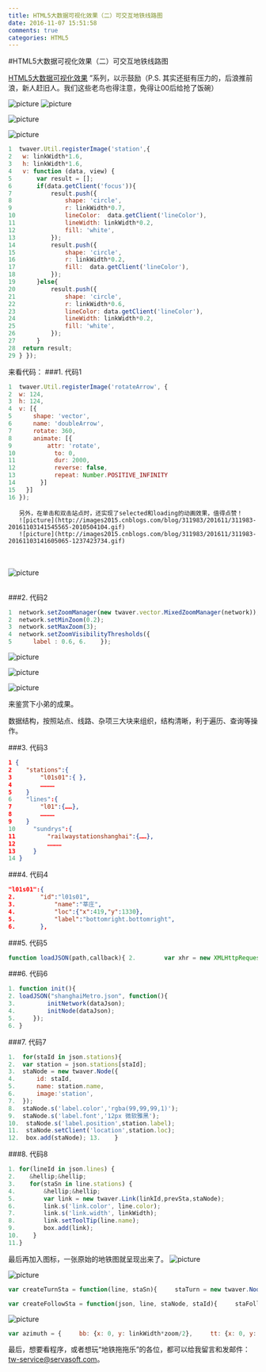 ```yaml
---
title: HTML5大数据可视化效果（二）可交互地铁线路图
date: 2016-11-07 15:51:58
comments: true
categories: HTML5
---
```


#HTML5大数据可视化效果（二）可交互地铁线路图

[HTML5大数据可视化效果](http://www.cnblogs.com/twaver/p/4547924.html)
”系列，以示鼓励（P.S. 其实还挺有压力的，后浪推前浪，新人赶旧人。我们这些老鸟也得注意，免得让00后给抢了饭碗）

![picture](http://images2015.cnblogs.com/blog/311983/201611/311983-20161103121614533-2062155906.jpg)
![picture](http://images2015.cnblogs.com/blog/311983/201611/311983-20161103121656721-376610979.jpg)



![picture](http://images2015.cnblogs.com/blog/311983/201611/311983-20161103121921361-1178958456.gif)



![picture](http://images2015.cnblogs.com/blog/311983/201611/311983-20161103122154049-1255275872.gif)

```javascript
1  twaver.Util.registerImage('station',{     
2  	w: linkWidth*1.6,     
3  	h: linkWidth*1.6,     
4  	v: function (data, view) {         
5  		var result = [];         
6  		if(data.getClient('focus')){             
7  			result.push({                 
8  				shape: 'circle',                 
9  				r: linkWidth*0.7,                 
10 				lineColor:  data.getClient('lineColor'),                 
11 				lineWidth: linkWidth*0.2,                 
12 				fill: 'white',             
13 			});             
14 			result.push({                 
15 				shape: 'circle',                 
16 				r: linkWidth*0.2,                 
17 				fill:  data.getClient('lineColor'),             
18 			});         
19 		}else{             
20 			result.push({                 
21 				shape: 'circle',                 
22 				r: linkWidth*0.6,                 
23 				lineColor: data.getClient('lineColor'),                 
24 				lineWidth: linkWidth*0.2,                 
25 				fill: 'white',             
26 			});         
27 		}         
28 	return result;     
29 } });  
```
 来看代码：
###1. 代码1
```javascript
1  twaver.Util.registerImage('rotateArrow', { 
2  w: 124, 
3  h: 124, 
4  v: [{ 
5      shape: 'vector', 
6      name: 'doubleArrow', 
7      rotate: 360, 
8      animate: [{ 
9          attr: 'rotate', 
10           to: 0, 
11           dur: 2000, 
12           reverse: false, 
13           repeat: Number.POSITIVE_INFINITY 
14       }] 
15   }] 
16 }); 
```
       另外，在单击和双击站点时，还实现了selected和loading的动画效果，值得点赞！
       ![picture](http://images2015.cnblogs.com/blog/311983/201611/311983-20161103141545565-2010504104.gif)
       ![picture](http://images2015.cnblogs.com/blog/311983/201611/311983-20161103141605065-1237423734.gif)


​       
​       
       ![picture](http://images2015.cnblogs.com/blog/311983/201611/311983-20161103141731096-1466288424.gif)

​       
###2. 代码2
```js
1  network.setZoomManager(new twaver.vector.MixedZoomManager(network)); 
2  network.setMinZoom(0.2); 
3  network.setMaxZoom(3); 
4  network.setZoomVisibilityThresholds({ 
5      label : 0.6, 6.    }); 
```
![picture](http://images2015.cnblogs.com/blog/311983/201611/311983-20161103141931643-856207231.gif)


![picture](http://images2015.cnblogs.com/blog/311983/201611/311983-20161103143834486-1796262740.gif)


![picture](http://images2015.cnblogs.com/blog/311983/201611/311983-20161103143940158-1173344247.gif)

来鉴赏下小弟的成果。

数据结构，按照站点、线路、杂项三大块来组织，结构清晰，利于遍历、查询等操作。

###3. 代码3
```json
1 { 
2    "stations":{ 
3        "l01s01":{ }, 
4        ………… 
5    } 
6    "lines":{ 
7        "l01":{……}, 
8        ………… 
9    } 
10     "sundrys":{ 
11         "railwaystationshanghai":{……}, 
12         ………… 
13     } 
14 } 
```
###4. 代码4
```json
"l01s01":{ 
2.       "id":"l01s01", 
3.           "name":"莘庄", 
4.           "loc":{"x":419,"y":1330}, 
5.           "label":"bottomright.bottomright", 
6.       }, 
```
###5. 代码5
```javascript
function loadJSON(path,callback){ 2.        var xhr = new XMLHttpRequest(); 3.        xhr.onreadystatechange = function(){ 4.            if (xhr.readyState === 4) { 5.                if (xhr.status === 200) { 6.                   dataJson = JSON.parse(xhr.responseText); 7.                   callback &amp;&amp; callback(); 8.               } 9.           } 10.       }; 11.       xhr.open("GET", path, true); 12.       xhr.send(); 13.    } 
```
###6. 代码6
```javascript
1. function init(){ 
2. loadJSON("shanghaiMetro.json", function(){ 
3.         initNetwork(dataJson); 
4.         initNode(dataJson); 
5.     }); 
6. } 
```
###7. 代码7
```javascript
1.  for(staId in json.stations){ 
2.  var station = json.stations[staId]; 
3.  staNode = new twaver.Node({ 
4.      id: staId, 
5.      name: station.name, 
6.      image:'station', 
7.  }); 
8.  staNode.s('label.color','rgba(99,99,99,1)'); 
9.  staNode.s('label.font','12px 微软雅黑'); 
10.  staNode.s('label.position',station.label); 
11.  staNode.setClient('location',station.loc); 
12.  box.add(staNode); 13.    } 
```
###8. 代码8
```js
1. for(lineId in json.lines) { 
2.    &hellip;&hellip; 
3.    for(staSn in line.stations) {
4.        &hellip;&hellip; 
5.        var link = new twaver.Link(linkId,prevSta,staNode); 
6.        link.s('link.color', line.color); 
7.        link.s('link.width', linkWidth);
8.        link.setToolTip(line.name); 
9.        box.add(link); 
10.    } 
11.} 
```
最后再加入图标，一张原始的地铁图就呈现出来了。
![picture](http://images2015.cnblogs.com/blog/311983/201611/311983-20161103144715205-1780446914.png)



![picture](http://images2015.cnblogs.com/blog/311983/201611/311983-20161103144816315-1456837843.png)



```javascript
var createTurnSta = function(line, staSn){     staTurn = new twaver.Node(staSn);     staTurn.setImage();     staTurn.setClient('lineColor',line.color);     staTurn.setClient('lines',[line.id]);     var loc = line.stations[staSn];     staTurn.setClient('location',loc);     box.add(staTurn);     return staTurn; } 
```


```javascript
var createFollowSta = function(json, line, staNode, staId){     staFollow = new twaver.Follower(staId);     staFollow.setImage();     staFollow.setClient('lineColor',line.color);     staFollow.setClient('lines',[line.id]);     staFollow.setHost(staNode);     var az = azimuth[staId.substr(6,2)];     var loc0 = json.stations[staId.substr(0,6)].loc;     var loc = {x:loc0.x+az.x, y:loc0.y+az.y};     staFollow.setClient('location',loc);     box.add(staFollow);     return staFollow; } 
```
![picture](http://images2015.cnblogs.com/blog/311983/201611/311983-20161103144955643-1549309486.png)


```javascript
var azimuth = {     bb: {x: 0, y: linkWidth*zoom/2},     tt: {x: 0, y: -linkWidth*zoom/2},     rr: {x: linkWidth*zoom/2, y: 0},     ll: {x: -linkWidth/2, y: 0},     br: {x: linkWidth*zoom*0.7/2, y: linkWidth*zoom*0.7/2},     bl: {x: -linkWidth*zoom*0.7/2, y: linkWidth*zoom*0.7/2},     tr: {x: linkWidth*zoom*0.7/2, y: -linkWidth*zoom*0.7/2},     tl: {x: -linkWidth*zoom*0.7/2, y: -linkWidth*zoom*0.7/2},     BB: {x: 0, y: linkWidth*zoom},     TT: {x: 0, y: -linkWidth*zoom},     RR: {x: linkWidth*zoom, y: 0},     LL: {x: -linkWidth, y: 0},     BR: {x: linkWidth*zoom*0.7, y: linkWidth*zoom*0.7},     BL: {x: -linkWidth*zoom*0.7, y: linkWidth*zoom*0.7},     TR: {x: linkWidth*zoom*0.7, y: -linkWidth*zoom*0.7},     TL: {x: -linkWidth*zoom*0.7, y: -linkWidth*zoom*0.7} }; 
```

最后，想要看程序，或者想玩“地铁拖拖乐”的各位，都可以给我留言和发邮件：tw-service@servasoft.com。